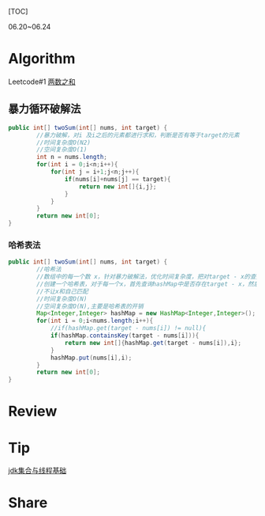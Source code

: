 [TOC]

06.20~06.24

# Algorithm

Leetcode#1 [两数之和](https://leetcode.cn/problems/two-sum/submissions/)

## 暴力循环破解法

```java
public int[] twoSum(int[] nums, int target) {
        //暴力破解，对i 及i之后的元素都进行求和，判断是否有等于target的元素
        //时间复杂度O(N2)
        //空间复杂度O(1)
        int n = nums.length;
        for(int i = 0;i<n;i++){
            for(int j = i+1;j<n;j++){
                if(nums[i]+nums[j] == target){
                    return new int[]{i,j};
                }
            }
        }
        return new int[0];
}
```



### 哈希表法

```java
public int[] twoSum(int[] nums, int target) {
        //哈希法
        //数组中的每一个数 x，针对暴力破解法，优化时间复杂度，把对target - x的查找优化为时间复杂度O(1)
        //创建一个哈希表，对于每一个x，首先查询hashMap中是否存在target - x，然后再将x放入哈希表，保证哈希
        //不让x和自己匹配
        //时间复杂度O(N)
        //空间复杂度O(N),主要是哈希表的开销
        Map<Integer,Integer> hashMap = new HashMap<Integer,Integer>();
        for(int i = 0;i<nums.length;i++){
            //if(hashMap.get(target - nums[i]) != null){
            if(hashMap.containsKey(target - nums[i])){
                return new int[]{hashMap.get(target - nums[i]),i};
            }
            hashMap.put(nums[i],i);
        }
        return new int[0];
}
```





# Review



# Tip

[jdk集合与线程基础](./Tip/jdk.md)

# Share
